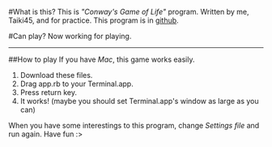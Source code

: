#What is this?
This is *"Conway's Game of Life"* program.
Written by me, Taiki45, and for practice.
This program is in [github](https://github.com/Taiki45/game-of-life).

#Can play?
Now working for playing.

* * * * * * * * * * * * * * * * * *

##How to play
If you have *Mac*, this game works easily. 

1. Download these files.
2. Drag app.rb to your Terminal.app.
3. Press return key.
4. It works! (maybe you should set Terminal.app's window as large as you can)

When you have some interestings to this program, change *Settings file* and run again.
Have fun :>